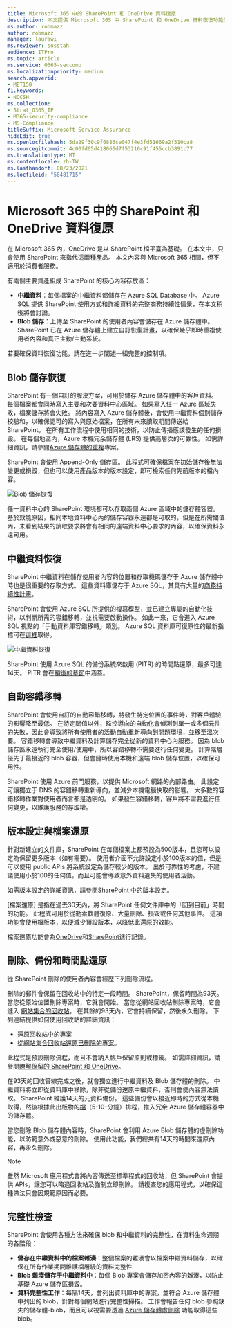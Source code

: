 ```yaml
---
title: Microsoft 365 中的 SharePoint 和 OneDrive 資料復原
description: 本文提供 Microsoft 365 中 SharePoint 和 OneDrive 資料恢復功能的概覽。
ms.author: robmazz
author: robmazz
manager: laurawi
ms.reviewer: sosstah
audience: ITPro
ms.topic: article
ms.service: O365-seccomp
ms.localizationpriority: medium
search.appverid:
- MET150
f1.keywords:
- NOCSH
ms.collection:
- Strat_O365_IP
- M365-security-compliance
- MS-Compliance
titleSuffix: Microsoft Service Assurance
hideEdit: true
ms.openlocfilehash: 5da29f30c9f6886ce047f4e3fd51669a2f510ca8
ms.sourcegitcommit: 4c00fd65d418065d7f53216c91f455ccb3891c77
ms.translationtype: MT
ms.contentlocale: zh-TW
ms.lasthandoff: 08/23/2021
ms.locfileid: "58481715"
---
```

# <a name="sharepoint-and-onedrive-data-resiliency-in-microsoft-365"></a>Microsoft 365 中的 SharePoint 和 OneDrive 資料復原

在 Microsoft 365 內，OneDrive 是以 SharePoint 檔平臺為基礎。 在本文中，只會使用 SharePoint 來指代這兩種產品。 本文內容與 Microsoft 365 相關，但不適用於消費者服務。

有兩個主要資產組成 SharePoint 的核心內容存放區：

- **中繼資料**：每個檔案的中繼資料都儲存在 Azure SQL Database 中。 Azure SQL 提供 SharePoint 使用方式和詳細資料的完整商務持續性情景，在本文稍後將會討論。
- **Blob 儲存**：上傳至 SharePoint 的使用者內容會儲存在 Azure 儲存體中。 SharePoint 已在 Azure 儲存體上建立自訂恢復計畫，以確保幾乎即時重複使用者內容和真正主動/主動系統。

若要確保資料恢復功能，請在進一步闡述一組完整的控制項。

## <a name="blob-storage-resilience"></a>Blob 儲存恢復

SharePoint 有一個自訂的解決方案，可用於儲存 Azure 儲存體中的客戶資料。 每個檔案都會同時寫入主要和次要資料中心區域。 如果寫入任一 Azure 區域失敗，檔案儲存將會失敗。 將內容寫入 Azure 儲存體後，會使用中繼資料個別儲存校驗和，以確保認可的寫入與原始檔案，在所有未來讀取期間傳送給 SharePoint。 在所有工作流程中使用相同的技術，以防止傳播應該發生的任何損毀。 在每個地區內，Azure 本機冗余儲存體 (LRS) 提供高層次的可靠性。 如需詳細資訊，請參閱[Azure 儲存體的重複](/azure/storage/common/storage-redundancy-lrs)專案。

SharePoint 會使用 Append-Only 儲存區。 此程式可確保檔案在初始儲存後無法變更或損毀，但也可以使用產品版本的版本設定，即可檢索任何先前版本的檔內容。

![Blob 儲存恢復](../media/assurance-blob-storage-resiliency-diagram.png)

任一資料中心的 SharePoint 環境都可以存取兩個 Azure 區域中的儲存體容器。 基於效能原因，相同本地資料中心內的儲存容器永遠都是可取的，但是在所需閾值內，未看到結果的讀取要求將會有相同的遠端資料中心要求的內容，以確保資料永遠可用。

## <a name="metadata-resilience"></a>中繼資料恢復

SharePoint 中繼資料在儲存使用者內容的位置和存取機碼儲存于 Azure 儲存體中時也是很重要的存取方式。 這些資料庫儲存于 Azure SQL，其具有大量的[商務持續性計畫](/azure/sql-database/sql-database-business-continuity)。

SharePoint 會使用 Azure SQL 所提供的複寫模型，並已建立專屬的自動化技術，以判斷所需的容錯移轉，並視需要啟動操作。 如此一來，它會進入 Azure SQL 視點的「手動資料庫容錯移轉」類別。 Azure SQL 資料庫可復原性的最新指標可在[這裡](/azure/azure-sql/database/business-continuity-high-availability-disaster-recover-hadr-overview#recover-a-database-to-the-existing-server)取得。

![中繼資料恢復](../media/assurance-metadata-resiliency-diagram.png)

SharePoint 使用 Azure SQL 的備份系統來啟用 (PITR) 的時間點還原，最多可達14天。 PITR 會在[稍後的章節](#deletion-backup-and-point-in-time-restore)中涵蓋。

## <a name="automated-failover"></a>自動容錯移轉

SharePoint 會使用自訂的自動容錯移轉，將發生特定位置的事件時，對客戶體驗的影響降至最低。 在特定閾值以外，監控導向的自動化會偵測到單一或多個元件的失敗，因此會導致將所有使用者的活動自動重新導向到問題環境，並移至溫次要。 容錯移轉會導致中繼資料及計算儲存完全從新的資料中心內服務。 因為 blob 儲存區永遠執行完全使用/使用中，所以容錯移轉不需要進行任何變更。 計算階層優先于最接近的 blob 容器，但會隨時使用本機和遠端 blob 儲存位置，以確保可用性。

SharePoint 使用 Azure 前門服務，以提供 Microsoft 網路的內部路由。 此設定可讓獨立于 DNS 的容錯移轉重新導向，並減少本機電腦快取的影響。 大多數的容錯移轉作業對使用者而言都是透明的。 如果發生容錯移轉，客戶將不需要進行任何變更，以維護服務的存取權。

## <a name="versioning-and-files-restore"></a>版本設定與檔案還原

針對新建立的文件庫，SharePoint 在每個檔案上都預設為500版本，且您可以設定為保留更多版本（如有需要）。 使用者介面不允許設定小於100版本的值，但是可以使用 public APIs 將系統設定為儲存較少的版本。 出於可靠性的考慮，不建議使用小於100的任何值，而且可能會導致意外資料遺失的使用者活動。

如需版本設定的詳細資訊，請參閱[SharePoint 中的版本](/microsoft-365/community/versioning-basics-best-practices)設定。

[檔案還原] 是指在過去30天內，將 SharePoint 任何文件庫中的「回到目前」時間的功能。 此程式可用於從勒索軟體復原、大量刪除、損毀或任何其他事件。 這項功能會使用檔版本，以便減少預設版本，以降低此還原的效能。

檔案還原功能會為[OneDrive](https://support.office.com/article/restore-your-onedrive-fa231298-759d-41cf-bcd0-25ac53eb8a15)和[SharePoint](https://support.office.com/article/Restore-a-document-library-317791c3-8bd0-4dfd-8254-3ca90883d39a)進行記錄。

## <a name="deletion-backup-and-point-in-time-restore"></a>刪除、備份和時間點還原

從 SharePoint 刪除的使用者內容會經歷下列刪除流程。

刪除的郵件會保留在回收站中的特定一段時間。 SharePoint，保留時間為93天。 當您從原始位置刪除專案時，它就會開始。 當您從網站回收站刪除專案時，它會進入 [網站集合的回收站](https://support.office.com/article/restore-deleted-items-from-the-site-collection-recycle-bin-5fa924ee-16d7-487b-9a0a-021b9062d14b)。 在其餘的93天內，它會持續保留，然後永久刪除。 下列連結提供如何使用回收站的詳細資訊：

- [還原回收站中的專案](https://support.office.com/article/Restore-items-in-the-Recycle-Bin-of-a-SharePoint-site-6df466b6-55f2-4898-8d6e-c0dff851a0be)
- [從網站集合回收站還原已刪除的專案](https://support.office.com/article/Restore-deleted-items-from-the-site-collection-recycle-bin-5fa924ee-16d7-487b-9a0a-021b9062d14b)。

此程式是預設刪除流程，而且不會納入帳戶保留原則或標籤。 如需詳細資訊，請參閱[瞭解保留的 SharePoint 和 OneDrive](/microsoft-365/compliance/retention-policies-sharepoint)。

在93天的回收管線完成之後，就會獨立進行中繼資料及 Blob 儲存體的刪除。 中繼資料將立即從資料庫中移除，除非從備份還原中繼資料，否則會使內容無法讀取。 SharePoint 維護14天的元資料備份。 這些備份會以接近即時的方式從本機取得，然後根據此出版物的[檔](/azure/sql-database/sql-database-automated-backups)（5-10-分鐘）排程，推入冗余 Azure 儲存體容器中的儲存體。

當您刪除 Blob 儲存體內容時，SharePoint 會利用 Azure Blob 儲存體的虛刪除功能，以防範意外或惡意的刪除。 使用此功能，我們總共有14天的時間來還原內容，再永久刪除。

>[!Note]
>雖然 Microsoft 應用程式會將內容傳送至標準程式的回收站，但 SharePoint 會提供 APIs，讓您可以略過回收站及強制立即刪除。 請複查您的應用程式，以確保這種做法只會因規範原因而必要。

## <a name="integrity-checks"></a>完整性檢查

SharePoint 會使用各種方法來確保 blob 和中繼資料的完整性，在資料生命週期的各階段：

- **儲存在中繼資料中的檔案雜湊**：整個檔案的雜湊會以檔案中繼資料儲存，以確保在所有作業期間維護檔層級的資料完整性
- **Blob 雜湊儲存于中繼資料中**：每個 Blob 專案會儲存加密內容的雜湊，以防止基礎 Azure 儲存區損毀。
- **資料完整性工作**：每隔14天，會列出資料庫中的專案，並符合 Azure 儲存體中列出的 blob，針對每個網站進行完整性掃描。 工作會報告任何 blob 參照缺失的儲存體-blob，而且可以視需要透過 [Azure 儲存體虛刪除](/azure/storage/blobs/soft-delete-blob-overview) 功能取得這些 blob。
